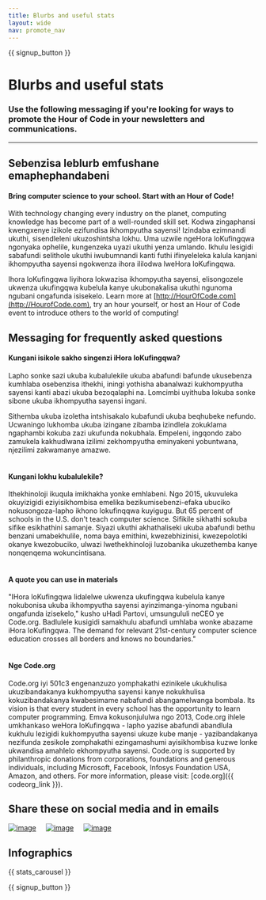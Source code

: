 ```yaml
---
title: Blurbs and useful stats
layout: wide
nav: promote_nav
---
```


<a id="blurb"></a>

{{ signup_button }}

# Blurbs and useful stats

### Use the following messaging if you're looking for ways to promote the Hour of Code in your newsletters and communications.

* * *

## Sebenzisa leblurb emfushane emaphephandabeni

#### Bring computer science to your school. Start with an Hour of Code!

With technology changing every industry on the planet, computing knowledge has become part of a well-rounded skill set. Kodwa zingaphansi kwengxenye izikole ezifundisa ikhompyutha sayensi! Izindaba ezimnandi ukuthi, sisendleleni ukuzoshintsha lokhu. Uma uzwile ngeHora loKufingqwa ngonyaka ophelile, kungenzeka uyazi ukuthi yenza umlando. Ikhulu lesigidi sabafundi selithole ukuthi iwubumnandi kanti futhi ifinyeleleka kalula kanjani ikhompyutha sayensi ngokwenza ihora ililodwa lweHora loKufingqwa.

Ihora loKufingqwa liyihora lokwazisa ikhompyutha sayensi, elisongozele ukwenza ukufingqwa kubelula kanye ukubonakalisa ukuthi ngunoma ngubani ongafunda isisekelo. Learn more at [http://HourOfCode.com](http://HourofCode.com), try an hour yourself, or host an Hour of Code event to introduce others to the world of computing!

## Messaging for frequently asked questions

#### Kungani isikole sakho singenzi iHora loKufingqwa?

Lapho sonke sazi ukuba kubalulekile ukuba abafundi bafunde ukusebenza kumhlaba osebenzisa ithekhi, iningi yothisha abanalwazi kukhompyutha sayensi kanti abazi ukuba bezoqalaphi na. Lomcimbi uyithuba lokuba sonke sibone ukuba ikhompyutha sayensi ingani.

Sithemba ukuba izoletha intshisakalo kubafundi ukuba beqhubeke nefundo. Ucwaningo lukhomba ukuba izingane zibamba izindlela zokuklama ngaphambi kokuba zazi ukufunda nokubhala. Empeleni, ingqondo zabo zamukela kakhudlwana izilimi zekhompyutha eminyakeni yobuntwana, njezilimi zakwamanye amazwe. <br /> <br />

#### Kungani lokhu kubalulekile?

Ithekhinoloji ikuqula imikhakha yonke emhlabeni. Ngo 2015, ukuvuleka okuyizigidi eziyisikhombisa emelika bezikumisebenzi-efaka ubuciko nokusongoza-lapho ikhono lokufinqqwa kuyigugu. But 65 percent of schools in the U.S. don't teach computer science. Sifikile sikhathi sokuba sifike esikhathini samanje. Siyazi ukuthi akhathaliseki ukuba abafundi bethu benzani umabekhulile, noma baya emithini, kwezebhizinisi, kwezepolotiki okanye kwezobuciko, ulwazi lwethekhinoloji luzobanika ukuzethemba kanye nonqenqema wokuncintisana. <br /> <br />

#### A quote you can use in materials

"IHora loKufingqwa lidalelwe ukwenza ukufingqwa kubelula kanye nokubonisa ukuba ikhompyutha sayensi ayinzimanga-yinoma ngubani ongafunda izisekelo," kusho uHadi Partovi, umsungululi neCEO ye Code.org. Badlulele kusigidi samakhulu abafundi umhlaba wonke abazame iHora loKufingqwa. The demand for relevant 21st-century computer science education crosses all borders and knows no boundaries." <br /> <br />

#### Nge Code.org

Code.org iyi 501c3 engenanzuzo yomphakathi ezinikele ukukhulisa ukuzibandakanya kukhompyutha sayensi kanye nokukhulisa kokuzibandakanya kwabesimame nabafundi abangamelwanga bombala. Its vision is that every student in every school has the opportunity to learn computer programming. Emva kokusonjululwa ngo 2013, Code.org ihlele umkhankaso weHora loKufingqwa - lapho yazise abafundi abandlula kukhulu lezigidi kukhompyutha sayensi ukuze kube manje - yazibandakanya nezifunda zesikole zomphakathi ezingamashumi ayisikhombisa kuzwe lonke ukwandisa amahlelo ekhompyutha sayensi. Code.org is supported by philanthropic donations from corporations, foundations and generous individuals, including Microsoft, Facebook, Infosys Foundation USA, Amazon, and others. For more information, please visit: [code.org]({{ codeorg_link }}).

## Share these on social media and in emails

[![image](/images/social-media//fit-250/social-1.png)](/images/social-media/social-1.png)&nbsp;&nbsp;&nbsp;&nbsp; [![image](/images/social-media/fit-250/social-2.png)](/images/social-media/social-2.png)&nbsp;&nbsp;&nbsp;&nbsp; [![image](/images/social-media/fit-250/social-3.png)](/images/social-media/social-3.png)&nbsp;&nbsp;&nbsp;&nbsp;

<a id="infographics"></a>

## Infographics

{{ stats_carousel }}

{{ signup_button }}